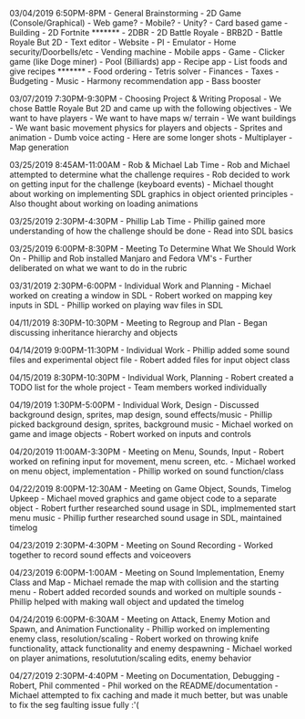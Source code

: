 03/04/2019 6:50PM-8PM - General Brainstorming
    - 2D Game (Console/Graphical)
        - Web game?
        - Mobile?
        - Unity?
        - Card based game
        - Building
        - 2D Fortnite *******
            - 2DBR - 2D Battle Royale
            - BRB2D - Battle Royale But 2D
    - Text editor
    - Website
    - PI
        - Emulator
        - Home security/Doorbells/etc
        - Vending machine
    - Mobile apps
        - Game
            - Clicker game (like Doge miner)
        - Pool (Billiards) app
        - Recipe app
            - List foods and give recipes *******
        - Food ordering
    - Tetris solver
    - Finances
        - Taxes
        - Budgeting
    - Music
        - Harmony recommendation app
        - Bass booster

03/07/2019 7:30PM-9:30PM - Choosing Project & Writing Proposal
    - We chose Battle Royale But 2D and came up with the following objectives
        - We want to have players
        - We want to have maps w/ terrain
        - We want buildings
        - We want basic movement physics for players and objects
        - Sprites and animation
        - Dumb voice acting
        - Here are some longer shots
            - Multiplayer
            - Map generation

03/25/2019 8:45AM-11:00AM - Rob & Michael Lab Time
    - Rob and Michael attempted to determine what the challenge requires
    - Rob decided to work on getting input for the challenge (keyboard events)
    - Michael thought about working on implementing SDL graphics in object oriented principles
    - Also thought about working on loading animations

03/25/2019 2:30PM-4:30PM - Phillip Lab Time
    - Phillip gained more understanding of how the challenge should be done
    - Read into SDL basics

03/25/2019 6:00PM-8:30PM - Meeting To Determine What We Should Work On
    - Phillip and Rob installed Manjaro and Fedora VM's
    - Further deliberated on what we want to do in the rubric

03/31/2019 2:30PM-6:00PM - Individual Work and Planning
    - Michael worked on creating a window in SDL
    - Robert worked on mapping key inputs in SDL
    - Phillip worked on playing wav files in SDL

04/11/2019 8:30PM-10:30PM - Meeting to Regroup and Plan
    - Began discussing inheritance hierarchy and objects

04/14/2019 9:00PM-11:30PM - Individual Work
    - Phillip added some sound files and experimental object file
    - Robert added files for input object class

04/15/2019 8:30PM-10:30PM - Individual Work, Planning
    - Robert created a TODO list for the whole project
    - Team members worked individually

04/19/2019 1:30PM-5:00PM - Individual Work, Design
    - Discussed background design, sprites, map design, sound effects/music
    - Phillip picked background design, sprites, background music
    - Michael worked on game and image objects
    - Robert worked on inputs and controls

04/20/2019 11:00AM-3:30PM - Meeting on Menu, Sounds, Input
    - Robert worked on refining input for movement, menu screen, etc.
    - Michael worked on menu object, implementation
    - Phillip worked on sound function/class

04/22/2019 8:00PM-12:30AM - Meeting on Game Object, Sounds, Timelog Upkeep
    - Michael moved graphics and game object code to a separate object
    - Robert further researched sound usage in SDL, implmemented start menu music
    - Phillip further researched sound usage in SDL, maintained timelog

04/23/2019 2:30PM-4:30PM - Meeting on Sound Recording
    - Worked together to record sound effects and voiceovers

04/23/2019 6:00PM-1:00AM - Meeting on Sound Implementation, Enemy Class and Map
    - Michael remade the map with collision and the starting menu 
    - Robert added recorded sounds and worked on multiple sounds
	- Phillip helped with making wall object and updated the timelog

04/24/2019 6:00PM-6:30AM - Meeting on Attack, Enemy Motion and Spawn, and Animation Functionality
    - Phillip worked on implementing enemy class, resolution/scaling
	- Robert worked on throwing knife functionality, attack functionality and enemy despawning
	- Michael worked on player animations, resolutution/scaling edits, enemy behavior

04/27/2019 2:30PM-4:40PM - Meeting on Documentation, Debugging
    - Robert, Phil commented
    - Phil worked on the README/documentation
    - Michael attempted to fix caching and made it much better, but was unable to fix
      the seg faulting issue fully :'(
